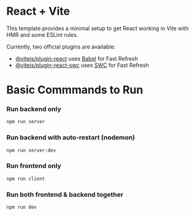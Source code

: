 # React + Vite

This template provides a minimal setup to get React working in Vite with HMR and some ESLint rules.

Currently, two official plugins are available:

- [@vitejs/plugin-react](https://github.com/vitejs/vite-plugin-react/blob/main/packages/plugin-react/README.md) uses [Babel](https://babeljs.io/) for Fast Refresh
- [@vitejs/plugin-react-swc](https://github.com/vitejs/vite-plugin-react-swc) uses [SWC](https://swc.rs/) for Fast Refresh

# Basic Commmands to Run

### Run backend only
```sh
npm run server
```
### Run backend with auto-restart (nodemon)
```sh
npm run server:dev
```
### Run frontend only
```sh
npm run client
```
### Run both frontend & backend together
```sh
npm run dev
```
